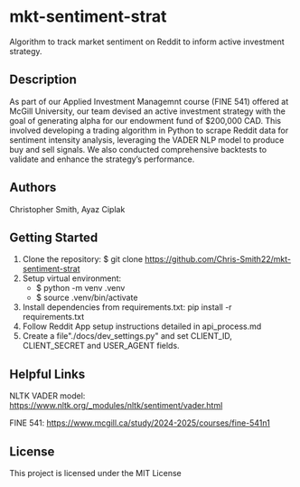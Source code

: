 # mkt-sentiment-strat
Algorithm to track market sentiment on Reddit to inform active investment strategy.

## Description
As part of our Applied Investment Managemnt course (FINE 541) offered at McGill University, our team devised an active investment strategy with the goal of generating alpha for our endowment fund of $200,000 CAD. This involved developing a trading algorithm in Python to scrape Reddit data for sentiment intensity analysis, leveraging the VADER NLP model to produce buy and sell signals. We also conducted comprehensive backtests to validate and enhance the strategy’s performance.

## Authors
Christopher Smith, Ayaz Ciplak

## Getting Started
1. Clone the repository: $ git clone https://github.com/Chris-Smith22/mkt-sentiment-strat
2. Setup virtual environment:
    - $ python -m venv .venv
    - $ source .venv/bin/activate
3. Install dependencies from requirements.txt: pip install -r requirements.txt
4. Follow Reddit App setup instructions detailed in api_process.md
5. Create a file"./docs/dev_settings.py" and set CLIENT_ID, CLIENT_SECRET and USER_AGENT fields.

## Helpful Links
NLTK VADER model: https://www.nltk.org/_modules/nltk/sentiment/vader.html

FINE 541: https://www.mcgill.ca/study/2024-2025/courses/fine-541n1

## License
This project is licensed under the MIT License

